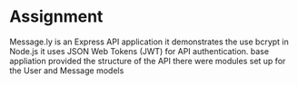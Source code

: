 # Assignment

Message.ly is an Express API application
it demonstrates the use bcrypt in Node.js
it uses JSON Web Tokens (JWT) for API authentication.
base appliation provided the structure of the API
there were modules set up for the User and Message models
